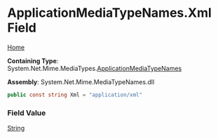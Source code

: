 # ApplicationMediaTypeNames\.Xml Field

[Home](../../../README.md)

**Containing Type**: System\.Net\.Mime\.MediaTypes\.[ApplicationMediaTypeNames](../README.md)

**Assembly**: System\.Net\.Mime\.MediaTypeNames\.dll

```csharp
public const string Xml = "application/xml"
```

### Field Value

[String](https://docs.microsoft.com/en-us/dotnet/api/system.string)


